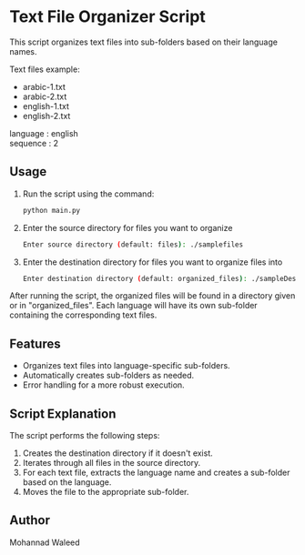 # Text File Organizer Script
This script organizes text files into sub-folders based on their language names.

Text files example:
- arabic-1.txt
- arabic-2.txt
- english-1.txt
- english-2.txt

language : english  
sequence : 2

## Usage

1. Run the script using the command: 
    ```bash
    python main.py
   ```
2. Enter the source directory for files you want to organize
    ```bash
   Enter source directory (default: files): ./samplefiles
   ```

3. Enter the destination directory for files you want to organize files into
     ```bash
   Enter destination directory (default: organized_files): ./sampleDestination
   ```
After running the script, the organized files will be found in a directory given or in "organized_files". Each language will have its own sub-folder containing the corresponding text files.

## Features

- Organizes text files into language-specific sub-folders.
- Automatically creates sub-folders as needed.
- Error handling for a more robust execution.

## Script Explanation

The script performs the following steps:

1. Creates the destination directory if it doesn't exist.
2. Iterates through all files in the source directory.
3. For each text file, extracts the language name and creates a sub-folder based on the language.
4. Moves the file to the appropriate sub-folder.

## Author

Mohannad Waleed 